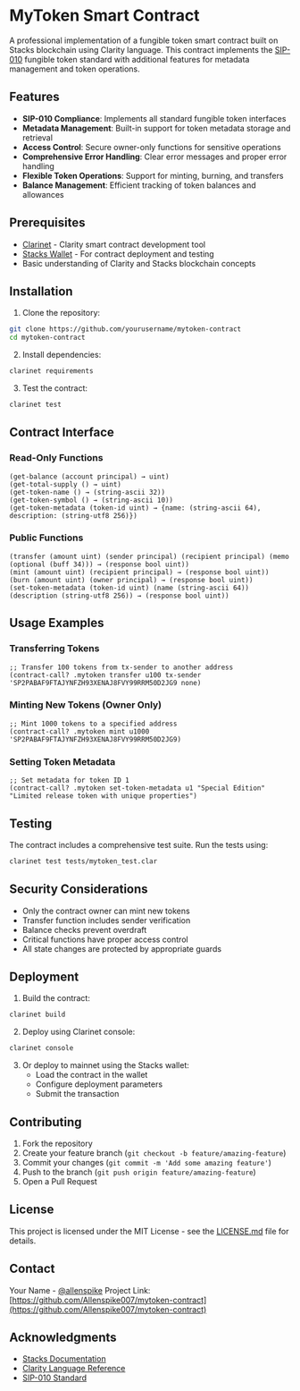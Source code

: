 # MyToken Smart Contract

A professional implementation of a fungible token smart contract built on Stacks blockchain using Clarity language. This contract implements the [SIP-010](https://github.com/stacksgov/sips/blob/main/sips/sip-010/sip-010-fungible-token-standard.md) fungible token standard with additional features for metadata management and token operations.

## Features

- **SIP-010 Compliance**: Implements all standard fungible token interfaces
- **Metadata Management**: Built-in support for token metadata storage and retrieval
- **Access Control**: Secure owner-only functions for sensitive operations
- **Comprehensive Error Handling**: Clear error messages and proper error handling
- **Flexible Token Operations**: Support for minting, burning, and transfers
- **Balance Management**: Efficient tracking of token balances and allowances

## Prerequisites

- [Clarinet](https://github.com/hirosystems/clarinet) - Clarity smart contract development tool
- [Stacks Wallet](https://www.hiro.so/wallet) - For contract deployment and testing
- Basic understanding of Clarity and Stacks blockchain concepts

## Installation

1. Clone the repository:
```bash
git clone https://github.com/yourusername/mytoken-contract
cd mytoken-contract
```

2. Install dependencies:
```bash
clarinet requirements
```

3. Test the contract:
```bash
clarinet test
```

## Contract Interface

### Read-Only Functions

```clarity
(get-balance (account principal) → uint)
(get-total-supply () → uint)
(get-token-name () → (string-ascii 32))
(get-token-symbol () → (string-ascii 10))
(get-token-metadata (token-id uint) → {name: (string-ascii 64), description: (string-utf8 256)})
```

### Public Functions

```clarity
(transfer (amount uint) (sender principal) (recipient principal) (memo (optional (buff 34))) → (response bool uint))
(mint (amount uint) (recipient principal) → (response bool uint))
(burn (amount uint) (owner principal) → (response bool uint))
(set-token-metadata (token-id uint) (name (string-ascii 64)) (description (string-utf8 256)) → (response bool uint))
```

## Usage Examples

### Transferring Tokens

```clarity
;; Transfer 100 tokens from tx-sender to another address
(contract-call? .mytoken transfer u100 tx-sender 'SP2PABAF9FTAJYNFZH93XENAJ8FVY99RRM50D2JG9 none)
```

### Minting New Tokens (Owner Only)

```clarity
;; Mint 1000 tokens to a specified address
(contract-call? .mytoken mint u1000 'SP2PABAF9FTAJYNFZH93XENAJ8FVY99RRM50D2JG9)
```

### Setting Token Metadata

```clarity
;; Set metadata for token ID 1
(contract-call? .mytoken set-token-metadata u1 "Special Edition" "Limited release token with unique properties")
```

## Testing

The contract includes a comprehensive test suite. Run the tests using:

```bash
clarinet test tests/mytoken_test.clar
```

## Security Considerations

- Only the contract owner can mint new tokens
- Transfer function includes sender verification
- Balance checks prevent overdraft
- Critical functions have proper access control
- All state changes are protected by appropriate guards

## Deployment

1. Build the contract:
```bash
clarinet build
```

2. Deploy using Clarinet console:
```bash
clarinet console
```

3. Or deploy to mainnet using the Stacks wallet:
   - Load the contract in the wallet
   - Configure deployment parameters
   - Submit the transaction

## Contributing

1. Fork the repository
2. Create your feature branch (`git checkout -b feature/amazing-feature`)
3. Commit your changes (`git commit -m 'Add some amazing feature'`)
4. Push to the branch (`git push origin feature/amazing-feature`)
5. Open a Pull Request

## License

This project is licensed under the MIT License - see the [LICENSE.md](LICENSE.md) file for details.

## Contact

Your Name - [@allenspike](https://twitter.com/@allenspike)
Project Link: [https://github.com/Allenspike007/mytoken-contract](https://github.com/Allenspike007/mytoken-contract)

## Acknowledgments

- [Stacks Documentation](https://docs.stacks.co)
- [Clarity Language Reference](https://docs.stacks.co/references/language-overview)
- [SIP-010 Standard](https://github.com/stacksgov/sips/blob/main/sips/sip-010/sip-010-fungible-token-standard.md)
